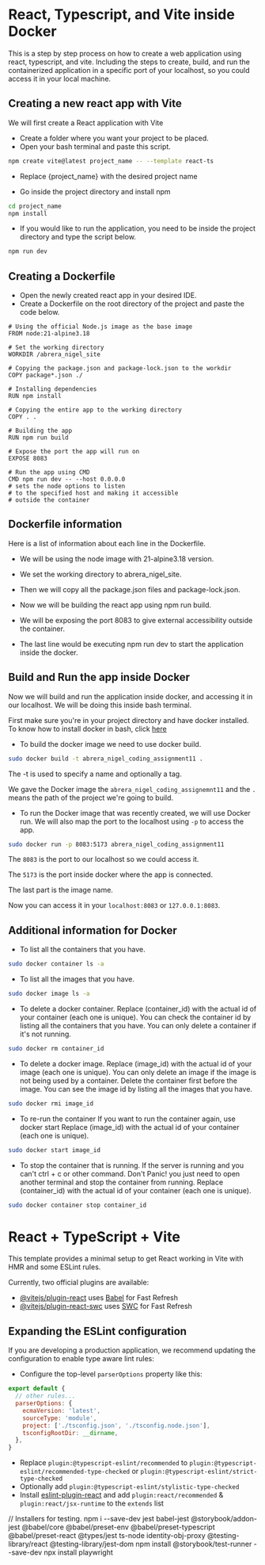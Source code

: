 # React, Typescript, and Vite inside Docker

This is a step by step process on how to create a web application using react, typescript, and vite. Including the steps to create, build, and run the containerized application in a specific port of your localhost, so you could access it in your local machine.


## Creating a new react app with Vite

We will first create a React application with Vite

- Create a folder where you want your project to be placed.
- Open your bash terminal and paste this script.

```bash
npm create vite@latest project_name -- --template react-ts
```
- Replace {project_name} with the desired project name

- Go inside the project directory and install npm
```bash
cd project_name
npm install
```

- If you would like to run the application, you need to be inside the project directory and type the script below.
```bash
npm run dev
```

## Creating a Dockerfile

- Open the newly created react app in your desired IDE.
- Create a Dockerfile on the root directory of the project and paste the code below.

```docker
# Using the official Node.js image as the base image
FROM node:21-alpine3.18

# Set the working directory
WORKDIR /abrera_nigel_site

# Copying the package.json and package-lock.json to the workdir
COPY package*.json ./

# Installing dependencies
RUN npm install

# Copying the entire app to the working directory
COPY . .

# Building the app
RUN npm run build

# Expose the port the app will run on
EXPOSE 8083

# Run the app using CMD
CMD npm run dev -- --host 0.0.0.0
# sets the node options to listen
# to the specified host and making it accessible
# outside the container
```


## Dockerfile information

Here is a list of information about each line in the Dockerfile.

- We will be using the node image with 21-alpine3.18 version.

- We set the working directory to abrera_nigel_site.

- Then we will copy all the package.json files and package-lock.json.

- Now we will be building the react app using npm run build.

- We will be exposing the port 8083 to give external accessibility outside the container.

- The last line would be executing npm run dev to start the application inside the docker.


## Build and Run the app inside Docker


Now we will build and run the application inside docker, and accessing it in our localhost.
We will be doing this inside bash terminal.


First make sure you're in your project directory and have docker installed.
To know how to install docker in bash, click [here](https://docs.docker.com/engine/install/ubuntu/)

- To build the docker image we need to use docker build.
```bash
sudo docker build -t abrera_nigel_coding_assignment11 .
```

The -t is used to specify a name and optionally a tag.

We gave the Docker image the `abrera_nigel_coding_assignemnt11`
and the ` . ` means the path of the project we're going to build.


- To run the Docker image that was recently created, we will use Docker run. We will also map the port to the localhost using `-p` to access the app.

```bash
sudo docker run -p 8083:5173 abrera_nigel_coding_assignment11
```

The `8083` is the port to our localhost so we could access it.

The `5173` is the port inside docker where the app is connected.

The last part is the image name.

Now you can access it in your `localhost:8083` or `127.0.0.1:8083`.

## Additional information for Docker

- To list all the containers that you have.
```bash
sudo docker container ls -a
```

- To list all the images that you have.
```bash
sudo docker image ls -a
```

- To delete a docker container.
Replace (container_id) with the actual id of your container (each one is unique).
You can check the container id by listing all the containers that you have.
You can only delete a container if it's not running.
```bash
sudo docker rm container_id
```


- To delete a docker image.
Replace (image_id) with the actual id of your image (each one is unique).
You can only delete an image if the image is not being used by a container.
Delete the container first before the image.
You can see the image id by listing all the images that you have.
```bash
sudo docker rmi image_id
```


- To re-run the container
If you want to run the container again, use docker start
Replace (image_id) with the actual id of your container (each one is unique).
```bash
sudo docker start image_id
```


- To stop the container that is running.
If the server is running and you can't ctrl + c or other command. Don't Panic! you just need to open another terminal and stop the container from running.
Replace (container_id) with the actual id of your container (each one is unique).
```bash
sudo docker container stop container_id
```

# React + TypeScript + Vite
This template provides a minimal setup to get React working in Vite with HMR and some ESLint rules.

Currently, two official plugins are available:

- [@vitejs/plugin-react](https://github.com/vitejs/vite-plugin-react/blob/main/packages/plugin-react/README.md) uses [Babel](https://babeljs.io/) for Fast Refresh
- [@vitejs/plugin-react-swc](https://github.com/vitejs/vite-plugin-react-swc) uses [SWC](https://swc.rs/) for Fast Refresh

## Expanding the ESLint configuration

If you are developing a production application, we recommend updating the configuration to enable type aware lint rules:

- Configure the top-level `parserOptions` property like this:

```js
export default {
  // other rules...
  parserOptions: {
    ecmaVersion: 'latest',
    sourceType: 'module',
    project: ['./tsconfig.json', './tsconfig.node.json'],
    tsconfigRootDir: __dirname,
  },
}
```

- Replace `plugin:@typescript-eslint/recommended` to `plugin:@typescript-eslint/recommended-type-checked` or `plugin:@typescript-eslint/strict-type-checked`
- Optionally add `plugin:@typescript-eslint/stylistic-type-checked`
- Install [eslint-plugin-react](https://github.com/jsx-eslint/eslint-plugin-react) and add `plugin:react/recommended` & `plugin:react/jsx-runtime` to the `extends` list

// Installers for testing.
npm i --save-dev jest babel-jest @storybook/addon-jest @babel/core @babel/preset-env @babel/preset-typescript @babel/preset-react @types/jest ts-node identity-obj-proxy @testing-library/react @testing-library/jest-dom
npm install @storybook/test-runner --save-dev
npx install playwright